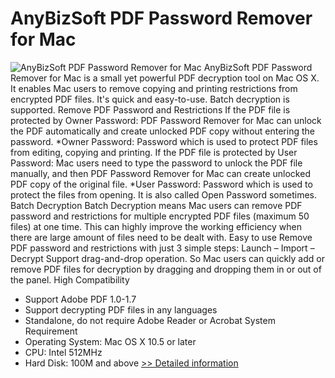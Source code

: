 # AnyBizSoft PDF Password Remover for Mac
![AnyBizSoft PDF Password Remover for Mac](https://mycommerce.akamaized.net/api/pimages/P300952647/BIG/300952647.PNG)
AnyBizSoft PDF Password Remover for Mac is a small yet powerful PDF decryption tool on Mac OS X. It enables Mac users to remove copying and printing restrictions from encrypted PDF files. It's quick and easy-to-use. Batch decryption is supported.
Remove PDF Password and Restrictions
If the PDF file is protected by Owner Password: PDF Password Remover for Mac can unlock the PDF automatically and create unlocked PDF copy without entering the password.
*Owner Password: Password which is used to protect PDF files from editing, copying and printing.
If the PDF file is protected by User Password: Mac users need to type the password to unlock the PDF file manually, and then PDF Password Remover for Mac can create unlocked PDF copy of the original file.
*User Password: Password which is used to protect the files from opening. It is also called Open Password sometimes.
Batch Decryption
Batch Decryption means Mac users can remove PDF password and restrictions for multiple encrypted PDF files (maximum 50 files) at one time. This can highly improve the working efficiency when there are large amount of files need to be dealt with.
Easy to use
Remove PDF password and restrictions with just 3 simple steps: Launch – Import – Decrypt
Support drag-and-drop operation. So Mac users can quickly add or remove PDF files for decryption by dragging and dropping them in or out of the panel.
High Compatibility
* Support Adobe PDF 1.0-1.7
* Support decrypting PDF files in any languages
* Standalone, do not require Adobe Reader or Acrobat
System Requirement
* Operating System: Mac OS X 10.5 or later
* CPU: Intel 512MHz
* Hard Disk: 100M and above
[>> Detailed information](https://secure.shareit.com/shareit/product.html?productid=300952647&affiliateid=200057808)